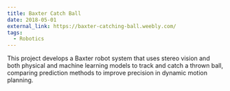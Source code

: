 ```yaml
---
title: Baxter Catch Ball
date: 2018-05-01
external_link: https://baxter-catching-ball.weebly.com/
tags:
  - Robotics
---
```


This project develops a Baxter robot system that uses stereo vision and both physical and machine learning models to track and catch a thrown ball, comparing prediction methods to improve precision in dynamic motion planning.

<!--more-->

